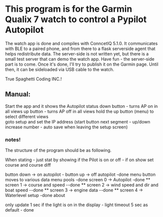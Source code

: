 <H1> This program is for the Garmin Qualix 7 watch to control a Pypilot Autopilot</H1>
The watch app is done and compiles with ConncetIQ 5.1.0.
It communicates with BLE to a paired phone, and from there to a flask serverside agent that helps redistribute data.
The server-side is not written yet, but there is a small test server that can demo the watch app.
Have fun - the server-side part is to come. Once it's done, I'll try to publish it on the Garmin page. 
Until then, it can be sideloaded via USB cable to the watch.

True Spaghetti Coding INC.!

<h2>Manual:</h2>
Start the app and it shows the Autopilot status<be>
down button - turns AP on in all views<be>
up button - turns AP off in all views<be>
hold the up button (menu) to select different views<br>
goto setup and set the IP address (start button next segment - up/down increase number - auto save when leaving the setup screen)<be>



<h3>notes!</h3>
The structure of the program should be as following.

When stating - just stat by showing if the Pilot is on or off - if on show set course and course diff

button down -> on autopilot - button up -> off autopilot -done
menu button moves to various data menu pools -done
    screen 0 -> Autopilot -done
**    screen 1 -> course and speed --done
**    screen 2 -> wind speed and dir and boat speed --done
**    screen 3 -> engine data --done
**    screen 4 -> Waterlevel
    setup -done
    about

only update 1 sec if the light is on in the display - light timeout 5 sec as default - done

